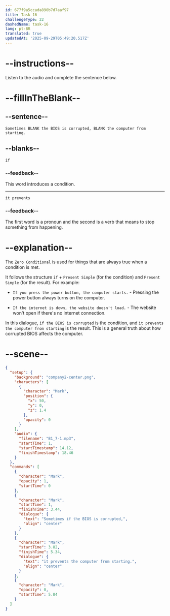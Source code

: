 ```yaml
---
id: 677f9a5ccada890b7d7aaf97
title: Task 16
challengeType: 22
dashedName: task-16
lang: pt-BR
translated: true
updatedAt: '2025-09-29T05:49:20.517Z'
---
```


<!-- (audio) Mark: Sometimes if the BIOS is corrupted, it prevents the computer from starting. -->

# --instructions--

Listen to the audio and complete the sentence below.

# --fillInTheBlank--

## --sentence--

`Sometimes BLANK the BIOS is corrupted, BLANK the computer from starting.`

## --blanks--

`if`

### --feedback--

This word introduces a condition.

---

`it prevents`

### --feedback--

The first word is a pronoun and the second is a verb that means to stop something from happening.

# --explanation--

The `Zero Conditional` is used for things that are always true when a condition is met. 

It follows the structure `if` + `Present Simple` (for the condition) and `Present Simple` (for the result). For example:

- `If you press the power button, the computer starts.` - Pressing the power button always turns on the computer.

- `If the internet is down, the website doesn't load.` - The website won't open if there's no internet connection.

In this dialogue, `if the BIOS is corrupted` is the condition, and `it prevents the computer from starting` is the result. This is a general truth about how corrupted BIOS affects the computer.

# --scene--

```json
{
  "setup": {
    "background": "company2-center.png",
    "characters": [
      {
        "character": "Mark",
        "position": {
          "x": 50,
          "y": 0,
          "z": 1.4
        },
        "opacity": 0
      }
    ],
    "audio": {
      "filename": "B1_7-1.mp3",
      "startTime": 1,
      "startTimestamp": 14.12,
      "finishTimestamp": 18.46
    }
  },
  "commands": [
    {
      "character": "Mark",
      "opacity": 1,
      "startTime": 0
    },
    {
      "character": "Mark",
      "startTime": 1,
      "finishTime": 3.44,
      "dialogue": {
        "text": "Sometimes if the BIOS is corrupted,",
        "align": "center"
      }
    },
    {
      "character": "Mark",
      "startTime": 3.82,
      "finishTime": 5.34,
      "dialogue": {
        "text": "it prevents the computer from starting.",
        "align": "center"
      }
    },
    {
      "character": "Mark",
      "opacity": 0,
      "startTime": 5.84
    }
  ]
}
```
